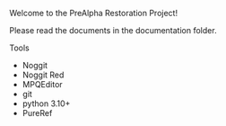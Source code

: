 Welcome to the PreAlpha Restoration Project!


Please read the documents in the documentation folder.

Tools


* Noggit
* Noggit Red
* MPQEditor
* git
* python 3.10+
* PureRef


